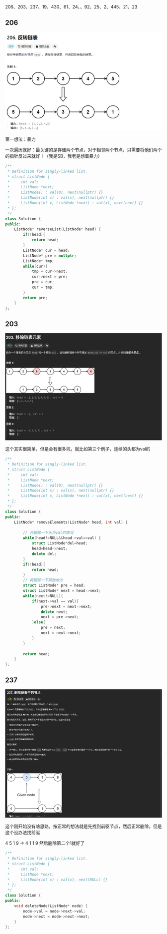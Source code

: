 206、203、237、19、430、61、24、、92、25、2、445、21、23

## 206
![alt text](images/206.png)

第一想法：暴力

一次遍历就好：最关键的是存储两个节点，对于相邻两个节点，只需要将他们两个的指针反过来就好！（我是SB，我老是想着暴力）

```cpp
/**
 * Definition for singly-linked list.
 * struct ListNode {
 *     int val;
 *     ListNode *next;
 *     ListNode() : val(0), next(nullptr) {}
 *     ListNode(int x) : val(x), next(nullptr) {}
 *     ListNode(int x, ListNode *next) : val(x), next(next) {}
 * };
 */
class Solution {
public:
    ListNode* reverseList(ListNode* head) {
        if(!head){
            return head;
        }
        ListNode* cur = head;
        ListNode* pre = nullptr;
        ListNode* tmp;
        while(cur){
            tmp = cur->next;
            cur->next = pre;
            pre = cur;
            cur = tmp;
        }
        return pre;
    }
};
```

## 203

![alt text](images/203.png)

这个其实很简单，但是会有很多坑，就比如第三个例子，连续的头都为val的

```cpp
/**
 * Definition for singly-linked list.
 * struct ListNode {
 *     int val;
 *     ListNode *next;
 *     ListNode() : val(0), next(nullptr) {}
 *     ListNode(int x) : val(x), next(nullptr) {}
 *     ListNode(int x, ListNode *next) : val(x), next(next) {}
 * };
 */
class Solution {
public:
    ListNode* removeElements(ListNode* head, int val) {
        
        // 先删除一下头为val的情况
        while(head!=NULL&&head->val==val) {
            struct ListNode*del=head;
            head=head->next;
            delete del;
        }
        if(!head){
            return head;
        }
        // 再删除一下其他地方
        struct ListNode* pre = head;
        struct ListNode* next = head->next;
        while(next!=NULL){
            if(next->val == val){
                pre->next = next->next;
                delete next;
                next = pre->next;
            }else{
                pre = next;
                next = next->next;
            }
        }

        return head;
    }
};
```

## 237

![alt text](images/237.png)

这个刚开始没有啥思路，按正常的想法就是先找到前驱节点，然后正常删除，但是这个没办法找前驱

4 5 1 9 -> 4 1 1 9  然后删除第二个1就好了

```cpp
/**
 * Definition for singly-linked list.
 * struct ListNode {
 *     int val;
 *     ListNode *next;
 *     ListNode(int x) : val(x), next(NULL) {}
 * };
 */
class Solution {
public:
    void deleteNode(ListNode* node) {
        node->val = node->next->val;
        node->next = node->next->next;
    }
};
```